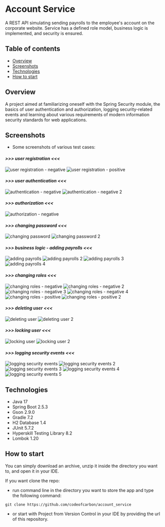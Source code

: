 # Account Service
A REST API simulating sending payrolls to the employee's account on the corporate website. Service has a defined role model, business logic is implemented, and security is ensured.

## Table of contents
* [Overview](#overview)
* [Screenshots](#screenshots)
* [Technologies](#technologies)
* [How to start](#how-to-start)

## Overview
A project aimed at familiarizing oneself with the Spring Security module, the basics of user authentication and authorization, logging security-related events and learning about various requirements of modern information security standards for web applications.

## Screenshots
- Some screenshots of various test cases:

#### *>>> user registration <<<*
![user registration - negative](src/main/resources/screenshots/user_registration-negative.png) 
![user registration - positive](src/main/resources/screenshots/user_registration-positive.png)

#### *>>> user authentication <<<*
![authentication - negative](src/main/resources/screenshots/authentication-negative.png)
![authentication - negative 2](src/main/resources/screenshots/authentication-negative_2.png)

#### *>>> authorization <<<*
![authorization - negative](src/main/resources/screenshots/role_model_authorization-negative.png)

#### *>>> changing password <<<*
![changing password](src/main/resources/screenshots/changing_password.png)
![changing password 2](src/main/resources/screenshots/changing_password_2.png)

#### *>>> business logic - adding payrolls <<<*
![adding payrolls](src/main/resources/screenshots/business_logic-adding_payrolls.png)
![adding payrolls 2](src/main/resources/screenshots/business_logic-adding_payrolls_2.png)
![adding payrolls 3](src/main/resources/screenshots/business_logic-adding_payrolls_3.png)
![adding payrolls 4](src/main/resources/screenshots/business_logic-adding_payrolls_4.png)

#### *>>> changing roles <<<*
![changing roles - negative](src/main/resources/screenshots/changing_roles-negative.png)
![changing roles - negative 2](src/main/resources/screenshots/changing_roles-negative_2.png)
![changing roles - negative 3](src/main/resources/screenshots/changing_roles-negative_3.png)
![changing roles - negative 4](src/main/resources/screenshots/changing_roles-negative_4.png)
![changing roles - positive](src/main/resources/screenshots/changing_roles-positive.png)
![changing roles - positive 2](src/main/resources/screenshots/changing_roles-positive_2.png)

#### *>>> deleting user <<<*
![deleting user](src/main/resources/screenshots/deleting_user.png)
![deleting user 2](src/main/resources/screenshots/deleting_user_2.png)

#### *>>> locking user <<<*
![locking user](src/main/resources/screenshots/locking_user.png)
![locking user 2](src/main/resources/screenshots/locking_user_2.png)

#### *>>> logging security events <<<*
![logging security events](src/main/resources/screenshots/logging_security_events.png)
![logging security events 2](src/main/resources/screenshots/logging_security_events_2.png)
![logging security events 3](src/main/resources/screenshots/logging_security_events_3.png)
![logging security events 4](src/main/resources/screenshots/logging_security_events_4.png)
![logging security events 5](src/main/resources/screenshots/logging_security_events_5.png)

## Technologies
- Java 17
- Spring Boot 2.5.3
- Gson 2.9.0
- Gradle 7.2
- H2 Database 1.4
- JUnit 5.7.2
- Hyperskill Testing Library 8.2
- Lombok 1.20

## How to start
You can simply download an archive, unzip it inside the directory you want to, and open it in your IDE.

If you want clone the repo:

- run command line in the directory you want to store the app and type the following command:

``git clone https://github.com/codeofcarbon/account_service``

- or start with Project from Version Control in your IDE by providing the url of this repository.
